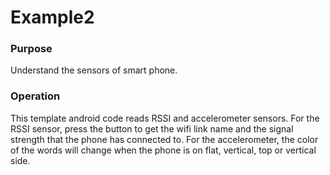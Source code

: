 # Example2
### Purpose
Understand the sensors of smart phone. 
### Operation
This template android code reads RSSI and accelerometer sensors. For the RSSI sensor, press the button to get the wifi link name and the signal strength that the phone has connected to. For the accelerometer, the color of the words will change when the phone is on flat, vertical, top or vertical side. 

